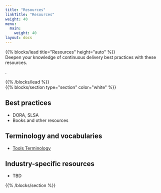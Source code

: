 ```yaml
---
title: "Resources"
linkTitle: "Resources"
weight: 40
menu:
  main:
    weight: 40
layout: docs
---
```


{{% blocks/lead title="Resources" height="auto" %}}
\
Deepen your knowledge of continuous delivery best practices with these
resources.

.

{{% /blocks/lead %}}
\
{{% blocks/section type="section" color="white" %}}
## Best practices

- DORA, SLSA
- Books and other resources

## Terminology and vocabularies

- [Tools Terminology](./tools-terminology)

## Industry-specific resources

- TBD

{{% /blocks/section %}}
